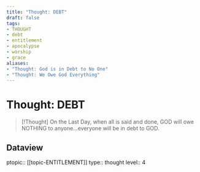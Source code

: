 ```yaml
---
title: "Thought: DEBT"
draft: false
tags:
- THOUGHT
- debt
- entitlement
- apocalypse
- worship
- grace
aliases:
- "Thought: God is in Debt to No One"
- "Thought: We Owe God Everything"
---
```

# Thought: DEBT
> [!Thought]
> On the Last Day, when all is said and done, GOD will owe NOTHING to anyone…everyone will be in debt to GOD.

## Dataview
ptopic:: [[topic-ENTITLEMENT]]
type:: thought
level:: 4
